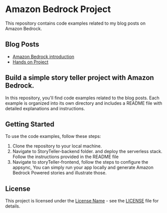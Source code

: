 # Amazon Bedrock Project

This repository contains code examples related to my blog posts on Amazon Bedrock.

## Blog Posts
- [Amazon Bedrock introduction](link-to-blog-post-1)
- [Hands on Project](link-to-blog-post-2)

## Build a simple story teller project with Amazon Bedrock.
In this repository, you'll find code examples related to the blog posts. Each example is organized into its own directory and includes a README file with detailed explanations and instructions.

## Getting Started
To use the code examples, follow these steps:
1. Clone the repository to your local machine.
2. Navigate to StoryTeller-backend folder. and deploy the serverless stack. Follow the instructions provided in the README file
3. Navigate to storyTeller-frontend, follow the steps to configure the appsync, You can simply run your app locally and generate Amazon Bedrock Powered stories and illustrate those.


## License
This project is licensed under the [License Name](LICENSE) - see the [LICENSE](LICENSE) file for details.
 